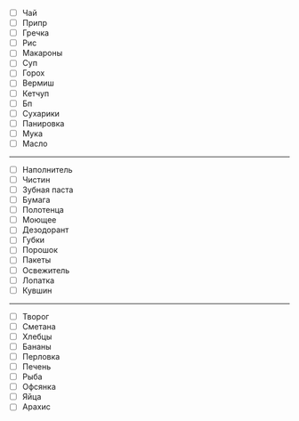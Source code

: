 - [ ] Чай 
- [ ] Припр
- [ ] Гречка
- [ ] Рис
- [ ] Макароны
- [ ] Суп
- [ ] Горох
- [ ] Вермиш
- [ ] Кетчуп
- [ ] Бп
- [ ] Сухарики
- [ ] Панировка
- [ ] Мука
- [ ] Масло
---
- [ ] Наполнитель
- [ ] Чистин
- [ ] Зубная паста
- [ ] Бумага
- [ ] Полотенца
- [ ] Моющее
- [ ] Дезодорант
- [ ] Губки
- [ ] Порошок
- [ ] Пакеты
- [ ] Освежитель
- [ ] Лопатка
- [ ] Кувшин 
________________
- [ ] Творог 
- [ ] Сметана 
- [ ] Хлебцы
- [ ] Бананы
- [ ] Перловка
- [ ] Печень
- [ ] Рыба
- [ ] Офсянка 
- [ ] Яйца
- [ ] Арахис
